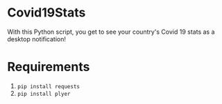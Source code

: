 # Covid19Stats
With this Python script, you get to see your country's Covid 19 stats as a desktop notification!

# Requirements
1. `pip install requests`
2. `pip install plyer`
